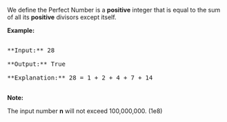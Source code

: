 
We define the Perfect Number is a **positive** integer that is equal to the sum of all its **positive** divisors except itself. 


**Example:**<br />
<pre>
**Input:** 28
**Output:** True
**Explanation:** 28 = 1 + 2 + 4 + 7 + 14
</pre>


**Note:**
The input number **n** will not exceed 100,000,000. (1e8)


